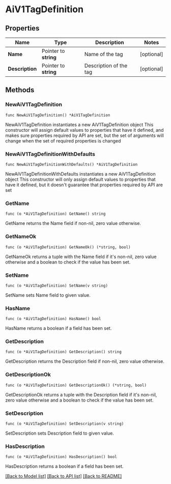 # AiV1TagDefinition

## Properties

Name | Type | Description | Notes
------------ | ------------- | ------------- | -------------
**Name** | Pointer to **string** | Name of the tag | [optional] 
**Description** | Pointer to **string** | Description of the tag | [optional] 

## Methods

### NewAiV1TagDefinition

`func NewAiV1TagDefinition() *AiV1TagDefinition`

NewAiV1TagDefinition instantiates a new AiV1TagDefinition object
This constructor will assign default values to properties that have it defined,
and makes sure properties required by API are set, but the set of arguments
will change when the set of required properties is changed

### NewAiV1TagDefinitionWithDefaults

`func NewAiV1TagDefinitionWithDefaults() *AiV1TagDefinition`

NewAiV1TagDefinitionWithDefaults instantiates a new AiV1TagDefinition object
This constructor will only assign default values to properties that have it defined,
but it doesn't guarantee that properties required by API are set

### GetName

`func (o *AiV1TagDefinition) GetName() string`

GetName returns the Name field if non-nil, zero value otherwise.

### GetNameOk

`func (o *AiV1TagDefinition) GetNameOk() (*string, bool)`

GetNameOk returns a tuple with the Name field if it's non-nil, zero value otherwise
and a boolean to check if the value has been set.

### SetName

`func (o *AiV1TagDefinition) SetName(v string)`

SetName sets Name field to given value.

### HasName

`func (o *AiV1TagDefinition) HasName() bool`

HasName returns a boolean if a field has been set.

### GetDescription

`func (o *AiV1TagDefinition) GetDescription() string`

GetDescription returns the Description field if non-nil, zero value otherwise.

### GetDescriptionOk

`func (o *AiV1TagDefinition) GetDescriptionOk() (*string, bool)`

GetDescriptionOk returns a tuple with the Description field if it's non-nil, zero value otherwise
and a boolean to check if the value has been set.

### SetDescription

`func (o *AiV1TagDefinition) SetDescription(v string)`

SetDescription sets Description field to given value.

### HasDescription

`func (o *AiV1TagDefinition) HasDescription() bool`

HasDescription returns a boolean if a field has been set.


[[Back to Model list]](../README.md#documentation-for-models) [[Back to API list]](../README.md#documentation-for-api-endpoints) [[Back to README]](../README.md)


